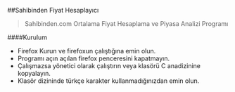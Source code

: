##Sahibinden Fiyat Hesaplayıcı
> Sahibinden.com Ortalama Fiyat Hesaplama ve Piyasa Analizi Programı

####Kurulum
- Firefox Kurun ve firefoxun çalıştığına emin olun.
- Programı açın açılan firefox penceresini kapatmayın.
- Çalışmazsa yönetici olarak çalıştırın veya klasörü C anadizinine kopyalayın.
- Klasör dizininde türkçe karakter kullanmadığınızdan emin olun.